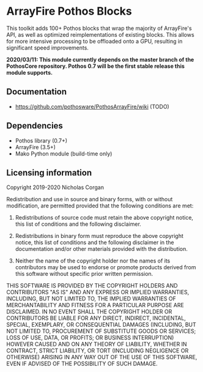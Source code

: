 # ArrayFire Pothos Blocks

This toolkit adds 100+ Pothos blocks that wrap the majority of ArrayFire's API, as well as optimized reimplementations of existing blocks. This allows for more intensive processing to be offloaded onto a GPU, resulting in significant speed improvements.

**2020/03/11: This module currently depends on the master branch of the PothosCore repository. Pothos 0.7 will be the first stable release this module supports.**

## Documentation

* https://github.com/pothosware/PothosArrayFire/wiki (TODO)

## Dependencies

* Pothos library (0.7+)
* ArrayFire (3.5+)
* Mako Python module (build-time only)

## Licensing information

Copyright 2019-2020 Nicholas Corgan

Redistribution and use in source and binary forms, with or without modification, are permitted provided that the following conditions are met:

1. Redistributions of source code must retain the above copyright notice, this list of conditions and the following disclaimer.

2. Redistributions in binary form must reproduce the above copyright notice, this list of conditions and the following disclaimer in the documentation and/or other materials provided with the distribution.

3. Neither the name of the copyright holder nor the names of its contributors may be used to endorse or promote products derived from this software without specific prior written permission.

THIS SOFTWARE IS PROVIDED BY THE COPYRIGHT HOLDERS AND CONTRIBUTORS "AS IS" AND ANY EXPRESS OR IMPLIED WARRANTIES, INCLUDING, BUT NOT LIMITED TO, THE IMPLIED WARRANTIES OF MERCHANTABILITY AND FITNESS FOR A PARTICULAR PURPOSE ARE DISCLAIMED. IN NO EVENT SHALL THE COPYRIGHT HOLDER OR CONTRIBUTORS BE LIABLE FOR ANY DIRECT, INDIRECT, INCIDENTAL, SPECIAL, EXEMPLARY, OR CONSEQUENTIAL DAMAGES (INCLUDING, BUT NOT LIMITED TO, PROCUREMENT OF SUBSTITUTE GOODS OR SERVICES; LOSS OF USE, DATA, OR PROFITS; OR BUSINESS INTERRUPTION) HOWEVER CAUSED AND ON ANY THEORY OF LIABILITY, WHETHER IN CONTRACT, STRICT LIABILITY, OR TORT (INCLUDING NEGLIGENCE OR OTHERWISE) ARISING IN ANY WAY OUT OF THE USE OF THIS SOFTWARE, EVEN IF ADVISED OF THE POSSIBILITY OF SUCH DAMAGE.
